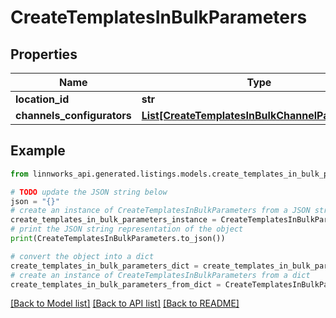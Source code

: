 # CreateTemplatesInBulkParameters


## Properties

Name | Type | Description | Notes
------------ | ------------- | ------------- | -------------
**location_id** | **str** |  | [optional] 
**channels_configurators** | [**List[CreateTemplatesInBulkChannelParameters]**](CreateTemplatesInBulkChannelParameters.md) |  | [optional] 

## Example

```python
from linnworks_api.generated.listings.models.create_templates_in_bulk_parameters import CreateTemplatesInBulkParameters

# TODO update the JSON string below
json = "{}"
# create an instance of CreateTemplatesInBulkParameters from a JSON string
create_templates_in_bulk_parameters_instance = CreateTemplatesInBulkParameters.from_json(json)
# print the JSON string representation of the object
print(CreateTemplatesInBulkParameters.to_json())

# convert the object into a dict
create_templates_in_bulk_parameters_dict = create_templates_in_bulk_parameters_instance.to_dict()
# create an instance of CreateTemplatesInBulkParameters from a dict
create_templates_in_bulk_parameters_from_dict = CreateTemplatesInBulkParameters.from_dict(create_templates_in_bulk_parameters_dict)
```
[[Back to Model list]](../README.md#documentation-for-models) [[Back to API list]](../README.md#documentation-for-api-endpoints) [[Back to README]](../README.md)


